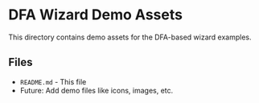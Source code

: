 # DFA Wizard Demo Assets

This directory contains demo assets for the DFA-based wizard examples.

## Files

- `README.md` - This file
- Future: Add demo files like icons, images, etc.